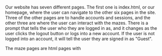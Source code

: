 Our website has seven different pages. The first one is index.html, or our homepage, where the user can navigate to the other six pages in the site. Three of the other pages are to handle accounts and sessions, and the other three are where the user can interact with the mazes. There is a prompt that tells the user who they are logged in as, and it changes as the user clicks the logout button or logs into a new account. If the user is not logged into an account, it will tell the user they are signed in as "Guest".

The maze pages are html pages with